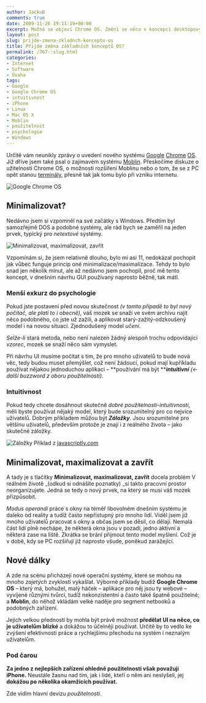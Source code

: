 ```yaml
---
author: JackuB
comments: true
date: 2009-11-26 19:11:19+00:00
excerpt: Možná se objeví Chrome OS. Změní se něco v koncepci desktopových OS?
layout: post
slug: prijde-zmena-zkladnch-konceptu-os
title: Přijde změna základních konceptů OS?
permalink: /767-:slug.html
categories:
- Internet
- Software
- Úvaha
tags:
- Google
- Google Chrome OS
- intuitivnost
- iPhone
- Linux
- Mac OS X
- Moblin
- použitelnost
- psychologie
- Windows
---
```


Určitě vám neunikly zprávy o uvedení nového systému [Google](http://www.lupa.cz/clanky/google-chce-mit-z-chrome-os-jednoduchy-os/) [Chrome](http://www.varlog.cz/google-chrome-os-prvni-dojmy/) [OS](http://www.zive.cz/clanky/google-predstavil-chrome-os-system-nove-generace/sc-3-a-149817/default.aspx). Již dříve jsem také psal o zajímavém systému [Moblin](http://jedenbod.cz/487-moblin.html). Přeskočíme diskuze o užitelnosti Chrome OS, o možnosti rozšíření Moblinu nebo o tom, že se z PC opět stanou [terminály](http://cs.wikipedia.org/wiki/Termin%C3%A1l_(informatika)), přesně tak jak tomu bylo při vzniku internetu.

![Google Chrome OS](http://jedenbod.cz/wp-content/uploads/2009/11/Chrome_OS_screenshot_sdres_0001_AppMenu.png)


## Minimalizovat?


Nedávno jsem si vzpomněl na své začátky s Windows. Předtím byl samozřejmě DOS a podobné systémy, ale rád bych se zaměřil na jeden prvek, typický pro _netextové_ systémy.

![Minimalizovat, maximalizovat, zavřít](http://jedenbod.cz/wp-content/uploads/2009/11/all.jpg)

Vzpomínám si, že jsem relativně dlouho, bylo mi asi 11, nedokázal pochopit jak vůbec funguje princip oné minimalizace/maximalizace. Tehdy to bylo snad jen několik minut, ale až nedávno jsem pochopil, proč mě tento koncept, v dnešním návrhu GUI používaný naprosto běžně, tak mátl.


### Menší exkurz do psychologie


Pokud jste postaveni před novou skutečnost _(v tomto případě to byl nový počítač, ale platí to i obecně)_, váš mozek se snaží ve svém archivu najít něco podobného, co jste už zažili, a aplikovat starý-zažitý-odzkoušený model i na novou situaci. Zjednodušený model _učení_.

_Selže-li_ stará metoda, nebo není nalezen žádný alespoň trochu odpovídající _vzorec_, mozek se snaží něco sám vymyslet.

Při návrhu UI musíme počítat s tím, že pro mnoho uživatelů to bude nová věc, tedy budou muset přemýšlet, což není žádoucí, pokud mají kupříkladu používat nějakou jednoduchou aplikaci – **používání má být **_**intuitivní** (<- další buzzword z oboru použitelnosti)_.


### Intuitivnost


Pokud tedy chcete dosáhnout skutečně _dobré použitelnosti-intuitivnosti_, měli byste používat nějaký model, který bude srozumitelný pro co nejvíce uživatelů. Dobrým příkladem můžou být **_Záložky_**. Jsou srozumitelné pro většinu uživatelů, především protože je znají i z reálného života – jako skutečné záložky.

![Záložky](http://jedenbod.cz/wp-content/uploads/2009/11/tabbednavigationfinal.gif) Příklad z [javascriptly.com](http://javascriptly.com/2008/09/unobtrusive-draggable-tabbed-navigation/)


## Minimalizovat, maximalizovat a zavřít


A tady je s tlačítky **Minimalizovat, maximalizovat, zavřít** docela problém V reálném životě _(odkud si odnášíte poznatky) _si takto pracovní prostor neorganizujete. Jedná se tedy o nový prvek, na který se musí váš mozek přizpůsobit.

_Modus operandi_ práce s okny na téměř libovolném dnešním systému je daleko od reality a tudíž často nepřístupný pro mnoho lidí. Viděl jsem již mnoho uživatelů pracovat s okny a občas jsem se děsil, co dělají. Nemalá část lidí plně nechápe, že některá okna jsou v pozadí, jedno aktivní a některá zase na liště. Zkrátka se brání přijmout tento model myšlení. Což je v době, kdy se PC rozšiřují již naprosto všude, poněkud zarážející.


## Nové dálky


A zde na scénu přicházejí nové operační systémy, které se mohou na mnoho _zajetých_ zvyklostí vykašlat. Výborné příklady budiž **Google Chrome OS** – který má, bohužel, malý háček – aplikace pro něj jsou ty webové – vyvíjené různými tvůrci, tudíž nekonzistentní a často také špatně použitelné; a **Moblin**, do něhož vkládám velké naděje pro segment netbooků a podobných zařízení.

Jejich velkou předností by mohla být právě možnost **předělat UI na něco, co je uživatelům blízké** a dokážou to účelněji používat. Určitě by to vedlo ke zvýšení efektivnosti práce a rychlejšímu přechodu na systém i neznalým uživatelům.


### Pod čarou


**Za jedno z nejlepších zařízení ohledně použitelnosti však považuji iPhone.** Neustále žasnu nad tím, jak i lidé, kteří o něm ani neslyšeli, jej **dokážou po několika okamžicích používat.**

Zde vidím hlavní devízu _použitelnosti_.
